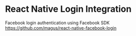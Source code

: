 # React Native Login Integration

Facebook login authentication using Facebook SDK
https://github.com/magus/react-native-facebook-login

